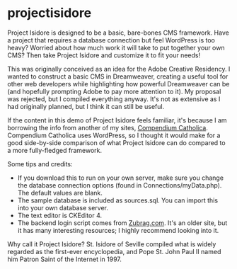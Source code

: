 # projectisidore
Project Isidore is designed to be a basic, bare-bones CMS framework. Have a project that requires a database connection but feel WordPress is too heavy? Worried about how much work it will take to put together your own CMS? Then take Project Isidore and customize it to fit your needs!

This was originally conceived as an idea for the Adobe Creative Residency. I wanted to construct a basic CMS in Dreamweaver, creating a useful tool for other web developers while highlighting how powerful Dreamweaver can be (and hopefully prompting Adobe to pay more attention to it). My proposal was rejected, but I compiled everything anyway. It's not as extensive as I had originally planned, but I think it can still be useful.

If the content in this demo of Project Isidore feels familiar, it's because I am borrowing the info from another of my sites, <a href="https://compcat.paulaluther.net/" target="_blank">Compendium Catholica</a>. Compendium Catholica uses WordPress, so I thought it would make for a good side-by-side comparison of what Project Isidore can do compared to a more fully-fledged framework.

Some tips and credits:

<ul><li>If you download this to run on your own server, make sure you change the database connection options (found in Connections/myData.php). The default values are blank.</li>
<li>The sample database is included as sources.sql. You can import this into your own database server.</li>
  <li>The text editor is CKEditor 4.</li>
  <li>The backend login script comes from <a href="http://www.zubrag.com/" target="_blank">Zubrag.com</a>. It's an older site, but it has many interesting resources; I highly recommend looking into it.</li></ul>


Why call it Project Isidore? St. Isidore of Seville compiled what is widely regarded as the first-ever encyclopedia, and Pope St. John Paul II named him Patron Saint of the Internet in 1997.
